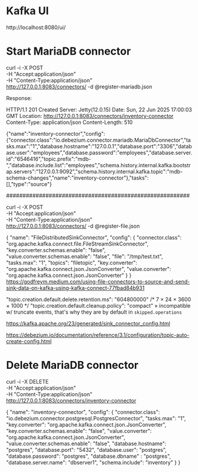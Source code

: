 
# Kafka UI
http://localhost:8080/ui/

# Start MariaDB connector
curl -i -X POST \
    -H "Accept:application/json" \
    -H  "Content-Type:application/json" \
    http://127.0.0.1:8083/connectors/ -d @register-mariadb.json

Response:

HTTP/1.1 201 Created
Server: Jetty(12.0.15)
Date: Sun, 22 Jun 2025 17:00:03 GMT
Location: http://127.0.0.1:8083/connectors/inventory-connector
Content-Type: application/json
Content-Length: 510

{"name":"inventory-connector","config":{"connector.class":"io.debezium.connector.mariadb.MariaDbConnector","tasks.max":"1","database.hostname":"127.0.0.1","database.port":"3306","database.user":"employees","database.password":"employees","database.server.id":"6546416","topic.prefix":"mdb-","database.include.list":"employees","schema.history.internal.kafka.bootstrap.servers":"127.0.0.1:9092","schema.history.internal.kafka.topic":"mdb-schema-changes","name":"inventory-connector"},"tasks":[],"type":"source"}

########################################################

curl -i -X POST \
-H "Accept:application/json" \
-H  "Content-Type:application/json" \
http://127.0.0.1:8083/connectors/ -d @register-file.json


{
"name": "FileDistributedSinkConnector",
"config": {
    "connector.class": "org.apache.kafka.connect.file.FileStreamSinkConnector",
    "key.converter.schemas.enable": "false",
    "value.converter.schemas.enable": "false",
    "file": "/tmp/test.txt",
    "tasks.max": "1",
    "topics": "filetopic",
    "key.converter": "org.apache.kafka.connect.json.JsonConverter",
    "value.converter": "org.apache.kafka.connect.json.JsonConverter"
    }
}
https://godfreym.medium.com/using-file-connectors-to-source-and-send-sink-data-on-kafka-using-kafka-connect-77fbad84b931



"topic.creation.default.delete.retention.ms": "604800000" /* 7 × 24 × 3600 × 1000 */
"topic.creation.default.cleanup.policy": "compact" » incompatible w/ truncate events, that's why they are by default in `skipped.operations`

https://kafka.apache.org/23/generated/sink_connector_config.html


https://debezium.io/documentation/reference/3.1/configuration/topic-auto-create-config.html


# Delete MariaDB connector
curl -i -X DELETE \
-H "Accept:application/json" \
-H  "Content-Type:application/json" \
http://127.0.0.1:8083/connectors/inventory-connector


{
    "name": "inventory-connector",
    "config": {
        "connector.class": "io.debezium.connector.postgresql.PostgresConnector",
        "tasks.max": "1",
        "key.converter": "org.apache.kafka.connect.json.JsonConverter",
        "key.converter.schemas.enable": "false",
        "value.converter": "org.apache.kafka.connect.json.JsonConverter",
        "value.converter.schemas.enable": "false",
        "database.hostname": "postgres",
        "database.port": "5432",
        "database.user": "postgres",
        "database.password": "postgres",
        "database.dbname" : "postgres",
        "database.server.name": "dbserver1",
        "schema.include": "inventory"
        }
}